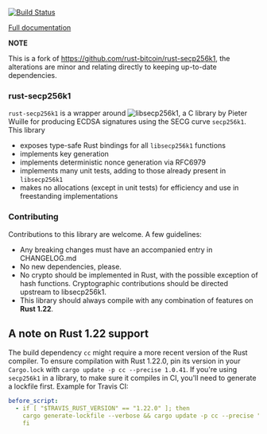 [![Build Status](https://travis-ci.org/cashweb/cashweb-secp256k1.png?branch=master)](https://travis-ci.org/cashweb/cashweb-secp256k1)

[Full documentation](https://docs.rs/cashweb-secp256k1/)

**NOTE**

This is a fork of https://github.com/rust-bitcoin/rust-secp256k1, the alterations are minor and relating directly to keeping up-to-date dependencies.

### rust-secp256k1

`rust-secp256k1` is a wrapper around ![libsecp256k1](https://github.com/bitcoin-core/secp256k1),
a C library by Pieter Wuille for producing ECDSA signatures using the SECG curve
`secp256k1`. This library
* exposes type-safe Rust bindings for all `libsecp256k1` functions
* implements key generation
* implements deterministic nonce generation via RFC6979
* implements many unit tests, adding to those already present in `libsecp256k1`
* makes no allocations (except in unit tests) for efficiency and use in freestanding implementations

### Contributing

Contributions to this library are welcome. A few guidelines:

* Any breaking changes must have an accompanied entry in CHANGELOG.md
* No new dependencies, please.
* No crypto should be implemented in Rust, with the possible exception of hash functions. Cryptographic contributions should be directed upstream to libsecp256k1.
* This library should always compile with any combination of features on **Rust 1.22**.

## A note on Rust 1.22 support

The build dependency `cc` might require a more recent version of the Rust compiler.
To ensure compilation with Rust 1.22.0, pin its version in your `Cargo.lock`
with `cargo update -p cc --precise 1.0.41`. If you're using `secp256k1` in a library,
to make sure it compiles in CI, you'll need to generate a lockfile first.
Example for Travis CI:
```yml
before_script:
  - if [ "$TRAVIS_RUST_VERSION" == "1.22.0" ]; then
    cargo generate-lockfile --verbose && cargo update -p cc --precise "1.0.41" --verbose;
    fi
```
